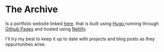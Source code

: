 # The Archive

Is a portfolio website linked [here](https://thearchive.nz). that is built using [Hugo](https://gohugo.io/),running through [Github Pages](https://pages.github.com/) and hosted using [Netlify](https://www.netlify.com/).

I'll try my best to keep it up to date with projects and blog posts as they oppurtunities arise.
